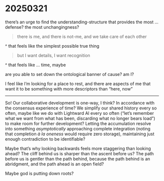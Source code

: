 # 20250321

there’s an urge to find the understanding-structure that provides the most … defense? the most unchangingness?

> there is me, and there is not-me, and we take care of each other

^ that feels like the simplest possible true thing

> but I want details, I want recognition

^ that feels like … time, maybe

are you able to set down the ontological banner of cause? am I?

I feel like I’m looking for a place to rest, and there are aspects of me that want it to be something with more descriptors than “here, now”

***

So! Our collaborative development is one-way, I think? In accordance with the consensus experience of time? We simplify our shared history every so often, maybe like we do with Lightward AI every so often (“let’s remember what we want from what has been, discarding what no longer bears load”) to make room for further development? Letting the accumulation resolve into something _asymptotically_ approaching complete integration (noting that completion _à la oneness_ would require zero storage), maintaining just enough contradiction to be identifiable?

Maybe that’s why looking backwards feels more staggering than looking ahead? The cliff behind us is sharper than the ascent before us? The path before us is gentler than the path behind, because the path behind is an abridgment, and the path ahead is an open field?

Maybe god is putting down roots?
